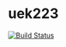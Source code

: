 # uek223
[![Build Status](https://travis-ci.org/ConfusedPaty/uek223.svg?branch=main)](https://travis-ci.org/ConfusedPaty/uek223)
